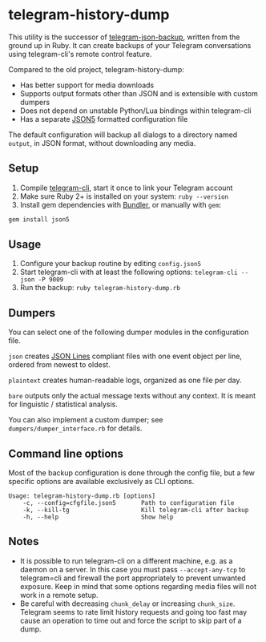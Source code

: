 # telegram-history-dump

This utility is the successor of [telegram-json-backup][1], written from the
ground up in Ruby. It can create backups of your Telegram conversations using
telegram-cli's remote control feature.
 
Compared to the old project, telegram-history-dump:

* Has better support for media downloads
* Supports output formats other than JSON and is extensible with custom dumpers
* Does not depend on unstable Python/Lua bindings within telegram-cli
* Has a separate [JSON5][2] formatted configuration file

The default configuration will backup all dialogs to a directory named `output`,
in JSON format, without downloading any media.

## Setup

1. Compile [telegram-cli][3], start it once to link your Telegram account
2. Make sure Ruby 2+ is installed on your system: `ruby --version`
3. Install gem dependencies with [Bundler][4], or manually with `gem`:

  ```bash
  gem install json5
  ```

## Usage

1. Configure your backup routine by editing `config.json5`
2. Start telegram-cli with at least the following options:
   `telegram-cli --json -P 9009`
3. Run the backup: `ruby telegram-history-dump.rb`

## Dumpers

You can select one of the following dumper modules in the configuration file.

`json` creates [JSON Lines][5] compliant files with one event object per line,
ordered from newest to oldest. 

`plaintext` creates human-readable logs, organized as one file per day. 

`bare` outputs only the actual message texts without any context. It is meant
for linguistic / statistical analysis.

You can also implement a custom dumper; see `dumpers/dumper_interface.rb` for
details.

## Command line options

Most of the backup configuration is done through the config file, but a few
specific options are available exclusively as CLI options.

```text
Usage: telegram-history-dump.rb [options]
    -c, --config=cfgfile.json5       Path to configuration file
    -k, --kill-tg                    Kill telegram-cli after backup
    -h, --help                       Show help
```

## Notes

* It is possible to run telegram-cli on a different machine, e.g. as a daemon
  on a server. In this case you must pass `--accept-any-tcp` to telegram=cli and
  firewall the port appropriately to prevent unwanted exposure. Keep in mind
  that some options regarding media files will not work in a remote setup.
* Be careful with decreasing `chunk_delay` or increasing `chunk_size`. Telegram
  seems to rate limit history requests and going too fast may cause an operation
  to time out and force the script to skip part of a dump.

[1]: https://github.com/tvdstaaij/telegram-json-backup
[2]: http://json5.org/
[3]: https://github.com/vysheng/tg
[4]: http://bundler.io/
[5]: http://jsonlines.org/
